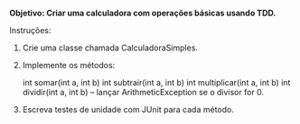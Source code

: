 **Objetivo: Criar uma calculadora com operações básicas usando TDD.**

Instruções:
1. Crie uma classe chamada CalculadoraSimples.
2. Implemente os métodos:

   int somar(int a, int b)
   int subtrair(int a, int b)
   int multiplicar(int a, int b)
   int dividir(int a, int b) – lançar ArithmeticException se o divisor for 0.

3. Escreva testes de unidade com JUnit para cada método.